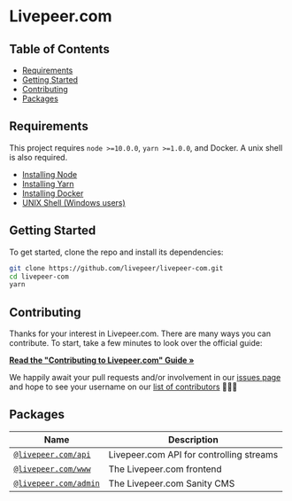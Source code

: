 # Livepeer.com

## Table of Contents

- [Requirements](#requirements)
- [Getting Started](#getting-started)
- [Contributing](#contributing)
- [Packages](#packages)

## Requirements

This project requires `node >=10.0.0`, `yarn >=1.0.0`, and Docker. A unix shell
is also required.

- [Installing Node](https://docs.npmjs.com/getting-started/installing-node)
- [Installing Yarn](https://yarnpkg.com/lang/en/docs/install/)
- [Installing Docker](https://docs.docker.com/get-docker/)
- [UNIX Shell (Windows users)](https://docs.microsoft.com/en-us/windows/wsl/install-win10)

## Getting Started

To get started, clone the repo and install its dependencies:

```bash
git clone https://github.com/livepeer/livepeer-com.git
cd livepeer-com
yarn
```

## Contributing

Thanks for your interest in Livepeer.com. There are many ways you can
contribute. To start, take a few minutes to look over the official guide:

**[Read the "Contributing to Livepeer.com" Guide &raquo;](https://github.com/livepeer/livepeer-com/blob/master/CONTRIBUTING.md)**

We happily await your pull requests and/or involvement in our
[issues page](https://github.com/livepeer/livepeer-com/issues) and hope to see
your username on our
[list of contributors](https://github.com/livepeer/livepeer-com/graphs/contributors)
🎉🎉🎉

## Packages

| Name                                                                                         | Description                              |
| -------------------------------------------------------------------------------------------- | ---------------------------------------- |
| [`@livepeer.com/api`](https://github.com/livepeer/livepeer-com/tree/master/packages/api)     | Livepeer.com API for controlling streams |
| [`@livepeer.com/www`](https://github.com/livepeer/livepeer-com/tree/master/packages/www)     | The Livepeer.com frontend                |
| [`@livepeer.com/admin`](https://github.com/livepeer/livepeer-com/tree/master/packages/admin) | The Livepeer.com Sanity CMS              |
